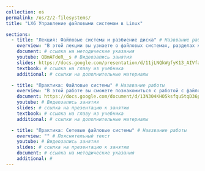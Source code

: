 ```yaml
---
collection: os
permalink: /os/2/2-filesystems/
title: "LX6 Управление файловыми системам в Linux"

sections:
  - title: "Лекция: Файловые системы и разбиение диска" # Назввание работы
    overview: "В этой лекции вы узнаете о файловых системах, разделах жесткого диска и практических рекомендациях по их использованию. Также в лекции дан обзор стандартной иерархии каталогов Linux." # Пояснительный текст
    document: # ссылка на методические указания
    youtube: QBmAFdeR__s # Видеозапись занятия
    slides: https://docs.google.com/presentation/d/11jLNQkWgfyK13_AIVfaSPiznvG8EO-moNG1j46wc4ek/edit?usp=sharing
    textbook: # ссылка на главу из учебника
    additional: # ссылки на дополнительные материалы

  - title: "Практика: Файловые системы" # Назввание работы
    overview: "В этой работе вы сможете познакомиться с работой с файловой системой из командной строки - научиться производить простые операции - монтирование и размонтирование файловых систем, мониторинг свободного места." # Пояснительный текст
    document: https://docs.google.com/document/d/13N304KHO5ksfqu5tqD36pzfkgy48TFIeZD9EVxVBpbY/edit?usp=sharing
    youtube: # Видеозапись занятия
    slides: # ссылка на презентацию к занятию
    textbook: # ссылка на главу из учебника
    additional: # ссылки на дополнительные материалы

  - title: "Практика: Сетевые файловые системы" # Навзвание работы
    overview: "" # Пояснительный текст
    youtube: # Видеозапись занятия
    slides: # ссылка на презентацию к занятию
    document: # ссылка на методические указания
    additional: # 
---
```

